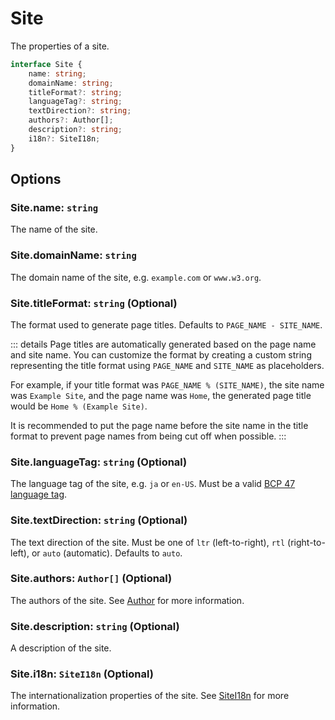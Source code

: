 # Site

The properties of a site.

```ts
interface Site {
	name: string;
	domainName: string;
	titleFormat?: string;
	languageTag?: string;
	textDirection?: string;
	authors?: Author[];
	description?: string;
	i18n?: SiteI18n;
}
```

## Options

### Site.name: `string`

The name of the site.

### Site.domainName: `string`

The domain name of the site, e.g. `example.com` or `www.w3.org`.

### Site.titleFormat: `string` (Optional)

The format used to generate page titles. Defaults to `PAGE_NAME - SITE_NAME`.

::: details
Page titles are automatically generated based on the page name and site name. You can customize the format by creating a custom string representing the title format using `PAGE_NAME` and `SITE_NAME` as placeholders.

For example, if your title format was `PAGE_NAME % (SITE_NAME)`, the site name was `Example Site`, and the page name was `Home`, the generated page title would be `Home % (Example Site)`.

It is recommended to put the page name before the site name in the title format to prevent page names from being cut off when possible.
:::

### Site.languageTag: `string` (Optional)

The language tag of the site, e.g. `ja` or `en-US`. Must be a valid [BCP 47 language tag](https://wikipedia.org/wiki/IETF_language_tag).

### Site.textDirection: `string` (Optional)

The text direction of the site. Must be one of `ltr` (left-to-right), `rtl` (right-to-left), or `auto` (automatic). Defaults to `auto`.

### Site.authors: `Author[]` (Optional)

The authors of the site. See [Author](/author) for more information.

### Site.description: `string` (Optional)

A description of the site.

### Site.i18n: `SiteI18n` (Optional)

The internationalization properties of the site. See [SiteI18n](/sitei18n) for more information.
